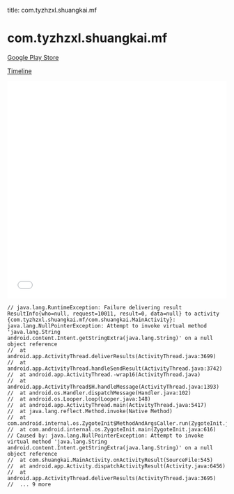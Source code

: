 title: com.tyzhzxl.shuangkai.mf

# com.tyzhzxl.shuangkai.mf

[Google Play Store](https://play.google.com/store/apps/details?id=com.tyzhzxl.shuangkai.mf)

[Timeline](./vis-timeline.html)

<iframe src="./vis-timeline.html" width="100%" height="500px" style="border:none;"></iframe>

```
// java.lang.RuntimeException: Failure delivering result ResultInfo{who=null, request=10011, result=0, data=null} to activity {com.tyzhzxl.shuangkai.mf/com.shuangkai.MainActivity}: java.lang.NullPointerException: Attempt to invoke virtual method 'java.lang.String android.content.Intent.getStringExtra(java.lang.String)' on a null object reference
// 	at android.app.ActivityThread.deliverResults(ActivityThread.java:3699)
// 	at android.app.ActivityThread.handleSendResult(ActivityThread.java:3742)
// 	at android.app.ActivityThread.-wrap16(ActivityThread.java)
// 	at android.app.ActivityThread$H.handleMessage(ActivityThread.java:1393)
// 	at android.os.Handler.dispatchMessage(Handler.java:102)
// 	at android.os.Looper.loop(Looper.java:148)
// 	at android.app.ActivityThread.main(ActivityThread.java:5417)
// 	at java.lang.reflect.Method.invoke(Native Method)
// 	at com.android.internal.os.ZygoteInit$MethodAndArgsCaller.run(ZygoteInit.java:726)
// 	at com.android.internal.os.ZygoteInit.main(ZygoteInit.java:616)
// Caused by: java.lang.NullPointerException: Attempt to invoke virtual method 'java.lang.String android.content.Intent.getStringExtra(java.lang.String)' on a null object reference
// 	at com.shuangkai.MainActivity.onActivityResult(SourceFile:545)
// 	at android.app.Activity.dispatchActivityResult(Activity.java:6456)
// 	at android.app.ActivityThread.deliverResults(ActivityThread.java:3695)
// 	... 9 more

```



